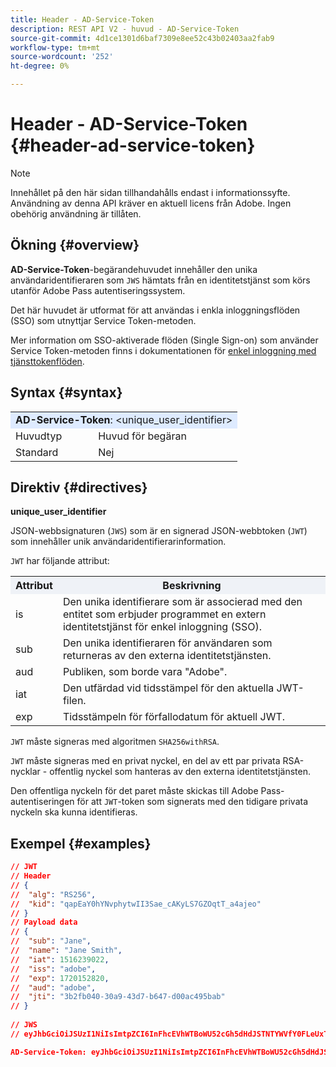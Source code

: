 ```yaml
---
title: Header - AD-Service-Token
description: REST API V2 - huvud - AD-Service-Token
source-git-commit: 4d1ce1301d6baf7309e8ee52c43b02403aa2fab9
workflow-type: tm+mt
source-wordcount: '252'
ht-degree: 0%

---
```



# Header - AD-Service-Token {#header-ad-service-token}

>[!NOTE]
>
> Innehållet på den här sidan tillhandahålls endast i informationssyfte. Användning av denna API kräver en aktuell licens från Adobe. Ingen obehörig användning är tillåten.

## Ökning {#overview}

<b>AD-Service-Token</b>-begärandehuvudet innehåller den unika användaridentifieraren som `JWS` hämtats från en identitetstjänst som körs utanför Adobe Pass autentiseringssystem.

Det här huvudet är utformat för att användas i enkla inloggningsflöden (SSO) som utnyttjar Service Token-metoden.

Mer information om SSO-aktiverade flöden (Single Sign-on) som använder Service Token-metoden finns i dokumentationen för [enkel inloggning med tjänsttokenflöden](../../flows/single-sign-on-flows/rest-api-v2-single-sign-on-service-token-flows.md).

## Syntax {#syntax}

<table>
   <tr>
      <td style="background-color: #DEEBFF;" colspan="2"><b>AD-Service-Token</b>: &lt;unique_user_identifier&gt;</td>
   </tr>
   <tr>
      <td>Huvudtyp</td>
      <td>Huvud för begäran</td>
   </tr>
   <tr>
      <td>Standard</td>
      <td>Nej</td>
   </tr>
</table>

## Direktiv {#directives}

<b>unique_user_identifier</b>

JSON-webbsignaturen (`JWS`) som är en signerad JSON-webbtoken (`JWT`) som innehåller unik användaridentifierarinformation.

`JWT` har följande attribut:

<table>
   <tr>
      <th style="background-color: #EFF2F7; width: 15%;">Attribut</th>
      <th style="background-color: #EFF2F7;">Beskrivning</th>
   </tr>
   <tr>
      <td>is</td>
      <td>Den unika identifierare som är associerad med den entitet som erbjuder programmet en extern identitetstjänst för enkel inloggning (SSO).</td>
   </tr>
   <tr>
      <td>sub</td>
      <td>Den unika identifieraren för användaren som returneras av den externa identitetstjänsten.</td>
   </tr>
   <tr>
      <td>aud</td>
      <td>Publiken, som borde vara "Adobe".</td>
   </tr>
   <tr>
      <td>iat</td>
      <td>Den utfärdad vid tidsstämpel för den aktuella JWT-filen.</td>
   </tr>
   <tr>
      <td>exp</td>
      <td>Tidsstämpeln för förfallodatum för aktuell JWT.</td>
   </tr>
</table>

`JWT` måste signeras med algoritmen `SHA256withRSA`.

`JWT` måste signeras med en privat nyckel, en del av ett par privata RSA-nycklar - offentlig nyckel som hanteras av den externa identitetstjänsten.

Den offentliga nyckeln för det paret måste skickas till Adobe Pass-autentiseringen för att `JWT`-token som signerats med den tidigare privata nyckeln ska kunna identifieras.

## Exempel {#examples}

```JSON
// JWT
// Header
// {
//  "alg": "RS256",
//  "kid": "qapEaY0hYNvphytwII3Sae_cAKyLS7GZOqtT_a4ajeo"
// }
// Payload data
// {
//  "sub": "Jane",
//  "name": "Jane Smith",
//  "iat": 1516239022,
//  "iss": "adobe",
//  "exp": 1720152820,
//  "aud": "adobe",
//  "jti": "3b2fb040-30a9-43d7-b647-d00ac495bab"
// }
 
// JWS
// eyJhbGciOiJSUzI1NiIsImtpZCI6InFhcEVhWTBoWU52cGh5dHdJSTNTYWVfY0FLeUxTN0daT3F0VF9hNGFqZW8ifQ.eyJzdWIiOiJKYW5lIiwibmFtZSI6IkphbmUgU21pdGgiLCJpYXQiOjE1MTYyMzkwMjIsImlzcyI6ImFkb2JlIiwiZXhwIjoxNzIwMTUyODIwLCJhdWQiOiJhZG9iZSIsImp0aSI6IjNiMmZiMDQwLTMwYTktNDNkNy1iNjQ3LWQwMGFjNDk1YmFiIn0.stHLZFh-635LDNjv9HRHzq912ICNCVGUS3f4RS_bAxpUiUSB6CShS2VvU4V-THEXj7d_zk1mxtPP0QM_pCrh4Vk2GaPRa856Bt_PhsfQY-_benDcB6MIoFX67qrREGncGiv7JEs3ksa-P1YvBYXolT7t52K093kFaQtICfB-aBa8danRZvUrJHjjFoILEpTbQuzxKRN6y36J3p1FZ-SfDuofHp3SnXDrWFRYyXYQnb9WFlhNBxR400-0vzTONZYd097WWy1shMw5V8TvIDvCDE5ifqk31gMdYga-N3JkcTA5QoW7Zl80UV7BhR5v14Va1IZLcbFra_UJdEzbBwW_nA

AD-Service-Token: eyJhbGciOiJSUzI1NiIsImtpZCI6InFhcEVhWTBoWU52cGh5dHdJSTNTYWVfY0FLeUxTN0daT3F0VF9hNGFqZW8ifQ.eyJzdWIiOiJKYW5lIiwibmFtZSI6IkphbmUgU21pdGgiLCJpYXQiOjE1MTYyMzkwMjIsImlzcyI6ImFkb2JlIiwiZXhwIjoxNzIwMTUyODIwLCJhdWQiOiJhZG9iZSIsImp0aSI6IjNiMmZiMDQwLTMwYTktNDNkNy1iNjQ3LWQwMGFjNDk1YmFiIn0.stHLZFh-635LDNjv9HRHzq912ICNCVGUS3f4RS_bAxpUiUSB6CShS2VvU4V-THEXj7d_zk1mxtPP0QM_pCrh4Vk2GaPRa856Bt_PhsfQY-_benDcB6MIoFX67qrREGncGiv7JEs3ksa-P1YvBYXolT7t52K093kFaQtICfB-aBa8danRZvUrJHjjFoILEpTbQuzxKRN6y36J3p1FZ-SfDuofHp3SnXDrWFRYyXYQnb9WFlhNBxR400-0vzTONZYd097WWy1shMw5V8TvIDvCDE5ifqk31gMdYga-N3JkcTA5QoW7Zl80UV7BhR5v14Va1IZLcbFra_UJdEzbBwW_nA
```
